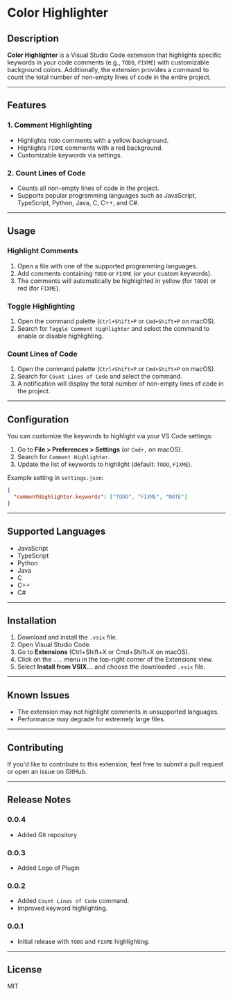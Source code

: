 # Color Highlighter

## Description

**Color Highlighter** is a Visual Studio Code extension that highlights specific keywords in your code comments (e.g., `TODO`, `FIXME`) with customizable background colors. Additionally, the extension provides a command to count the total number of non-empty lines of code in the entire project.

---

## Features

### 1. Comment Highlighting

- Highlights `TODO` comments with a yellow background.
- Highlights `FIXME` comments with a red background.
- Customizable keywords via settings.

### 2. Count Lines of Code

- Counts all non-empty lines of code in the project.
- Supports popular programming languages such as JavaScript, TypeScript, Python, Java, C, C++, and C#.

---

## Usage

### Highlight Comments

1. Open a file with one of the supported programming languages.
2. Add comments containing `TODO` or `FIXME` (or your custom keywords).
3. The comments will automatically be highlighted in yellow (for `TODO`) or red (for `FIXME`).

### Toggle Highlighting

1. Open the command palette (`Ctrl+Shift+P` or `Cmd+Shift+P` on macOS).
2. Search for `Toggle Comment Highlighter` and select the command to enable or disable highlighting.

### Count Lines of Code

1. Open the command palette (`Ctrl+Shift+P` or `Cmd+Shift+P` on macOS).
2. Search for `Count Lines of Code` and select the command.
3. A notification will display the total number of non-empty lines of code in the project.

---

## Configuration

You can customize the keywords to highlight via your VS Code settings:

1. Go to **File > Preferences > Settings** (or `Cmd+,` on macOS).
2. Search for `Comment Highlighter`.
3. Update the list of keywords to highlight (default: `TODO`, `FIXME`).

Example setting in `settings.json`:

```json
{
  "commentHighlighter.keywords": ["TODO", "FIXME", "NOTE"]
}
```

---

## Supported Languages

- JavaScript
- TypeScript
- Python
- Java
- C
- C++
- C#

---

## Installation

1. Download and install the `.vsix` file.
2. Open Visual Studio Code.
3. Go to **Extensions** (Ctrl+Shift+X or Cmd+Shift+X on macOS).
4. Click on the `...` menu in the top-right corner of the Extensions view.
5. Select **Install from VSIX...** and choose the downloaded `.vsix` file.

---

## Known Issues

- The extension may not highlight comments in unsupported languages.
- Performance may degrade for extremely large files.

---

## Contributing

If you'd like to contribute to this extension, feel free to submit a pull request or open an issue on GitHub.

---

## Release Notes

### 0.0.4
- Added Git repository

### 0.0.3
- Added Logo of Plugin

### 0.0.2

- Added `Count Lines of Code` command.
- Improved keyword highlighting.

### 0.0.1

- Initial release with `TODO` and `FIXME` highlighting.

---

## License

MIT
